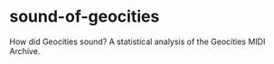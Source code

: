 # sound-of-geocities
How did Geocities sound? A statistical analysis of the Geocities MIDI Archive.
